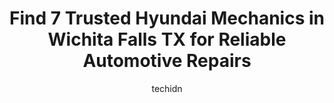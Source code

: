 ---
layout: ampstory
image: https://images.unsplash.com/photo-1637160967945-6d1ee20d67c9?ixlib=rb-4.0.3&ixid=MnwxMjA3fDB8MHxwaG90by1wYWdlfHx8fGVufDB8fHx8&auto=format&fit=crop&w=640&h=853&q=80
author: techidn
featured: false
description: Searching for the finest Hyundai Mechanic in Wichita Falls TX, USA? Look no further than the 7 best Hyundai Mechanic in the area, where youll find a team of highly qualified professionals r
title: Find 7 Trusted Hyundai Mechanics in Wichita Falls TX for Reliable Automotive Repairs
cover:
   title: Find 7 Trusted Hyundai Mechanics in Wichita Falls TX for Reliable Automotive Repairs
   subtitle: Rickpate
   background: https://images.unsplash.com/photo-1637160967945-6d1ee20d67c9?ixlib=rb-4.0.3&ixid=MnwxMjA3fDB8MHxwaG90by1wYWdlfHx8fGVufDB8fHx8&auto=format&fit=crop&w=640&h=853&q=80

pages: 
 - layout: thirds
   top: <h1>#1 HE Motors | Service Department</h1>
   bottom: "<p>Jimmy was a huge help and has excellent customer service. I got the best deal on tires here and they helped me with all my concerns without any problems. Would highly rec</p>"
   background: https://www.knot35.com/toplist/wp-content/uploads/2023/06/best-hyundai-mechanic-1-in-wichita-falls-tx-1685831330.jpeg
   backgroundblur: true
 - layout: thirds
   top: <h1>#2 Billys Auto Repair</h1>
   bottom: "<p>5000 Old Jacksboro Hwy, Wichita Falls, TX 76302, United States</p>"
   background: https://www.knot35.com/toplist/wp-content/uploads/2023/06/best-hyundai-mechanic-2-in-wichita-falls-tx-1685831330.jpeg
   cta:
      link: https://www.knot35.com/toplist/find-7-trusted-hyundai-mechanics-in-wichita-falls-tx-for-reliable-automotive-repairs/
      text: Find 7 Trusted Hyundai Mechanics in Wichita Falls TX for Reliable Automotive Repairs
 - layout: thirds
   top: <h1>#3 Texoma Fleet And Auto Repair</h1>
   bottom: "<p>2814 Kell W Blvd, Wichita Falls, TX 76309, United States</p>"
   background: https://www.knot35.com/toplist/wp-content/uploads/2023/06/best-hyundai-mechanic-3-in-wichita-falls-tx-1685831331.jpeg
   cta:
      link: https://www.knot35.com/toplist/find-7-trusted-hyundai-mechanics-in-wichita-falls-tx-for-reliable-automotive-repairs/
      text: Find 7 Trusted Hyundai Mechanics in Wichita Falls TX for Reliable Automotive Repairs
 - layout: thirds
   top: <h1>#4 Jims Garage</h1>
   bottom: "<p>1300 13th St, Wichita Falls, TX 76301, United States</p>"
   background: https://images.unsplash.com/photo-1509114397022-ed747cca3f65?ixlib=rb-4.0.3&ixid=MnwxMjA3fDB8MHxwaG90by1wYWdlfHx8fGVufDB8fHx8&auto=format&fit=crop&w=640&h=853&q=80
   cta:
      link: https://www.knot35.com/toplist/find-7-trusted-hyundai-mechanics-in-wichita-falls-tx-for-reliable-automotive-repairs/
      text: Find 7 Trusted Hyundai Mechanics in Wichita Falls TX for Reliable Automotive Repairs
 - layout: thirds
   top: <h1>#5 HE Motors | Body Shop</h1>
   bottom: "<p>1125 Central E Fwy, Wichita Falls, TX 76306, United States</p>"
   background: https://images.unsplash.com/photo-1567095761054-7a02e69e5c43?ixlib=rb-4.0.3&ixid=MnwxMjA3fDB8MHxwaG90by1wYWdlfHx8fGVufDB8fHx8&auto=format&fit=crop&w=640&h=853&q=80
   cta:
      link: https://www.knot35.com/toplist/find-7-trusted-hyundai-mechanics-in-wichita-falls-tx-for-reliable-automotive-repairs/
      text: Find 7 Trusted Hyundai Mechanics in Wichita Falls TX for Reliable Automotive Repairs
 - layout: thirds
   top: <h1>#6 Southwest Automotive Wichita Falls</h1>
   bottom: "<p>4714 Kemp Blvd, Wichita Falls, TX 76308, United States</p>"
   background: https://images.unsplash.com/photo-1618556658017-fd9c732d1360?ixlib=rb-4.0.3&ixid=MnwxMjA3fDB8MHxwaG90by1wYWdlfHx8fGVufDB8fHx8&auto=format&fit=crop&w=640&h=853&q=80
   cta:
      link: https://www.knot35.com/toplist/find-7-trusted-hyundai-mechanics-in-wichita-falls-tx-for-reliable-automotive-repairs/
      text: Find 7 Trusted Hyundai Mechanics in Wichita Falls TX for Reliable Automotive Repairs
 - layout: thirds
   top: <h1>#7 Dr Yakamotos Import Auto</h1>
   bottom: "<p>2305 Holliday Rd, Wichita Falls, TX 76301, United States</p>"
   background: https://images.unsplash.com/photo-1580610447943-1bfbef5efe07?ixlib=rb-4.0.3&ixid=MnwxMjA3fDB8MHxwaG90by1wYWdlfHx8fGVufDB8fHx8&auto=format&fit=crop&w=640&h=853&q=80
   cta:
      link: https://www.knot35.com/toplist/find-7-trusted-hyundai-mechanics-in-wichita-falls-tx-for-reliable-automotive-repairs/
      text: Find 7 Trusted Hyundai Mechanics in Wichita Falls TX for Reliable Automotive Repairs
 - layout: thirds
   middle: Continue reading...
   background: https://images.unsplash.com/photo-1522441815192-d9f04eb0615c?ixlib=rb-4.0.3&ixid=MnwxMjA3fDB8MHxwaG90by1wYWdlfHx8fGVufDB8fHx8&auto=format&fit=crop&w=640&h=853&q=80
   cta:
      link: https://www.knot35.com/toplist/find-7-trusted-hyundai-mechanics-in-wichita-falls-tx-for-reliable-automotive-repairs/
      text: Find 7 Trusted Hyundai Mechanics in Wichita Falls TX for Reliable Automotive Repairs
      
---